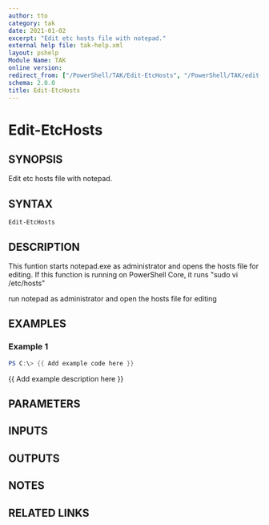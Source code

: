 ```yaml
---
author: tto
category: tak
date: 2021-01-02
excerpt: "Edit etc hosts file with notepad."
external help file: tak-help.xml
layout: pshelp
Module Name: TAK
online version:
redirect_from: ["/PowerShell/TAK/Edit-EtcHosts", "/PowerShell/TAK/edit-etchosts", "/PowerShell/edit-etchosts"]
schema: 2.0.0
title: Edit-EtcHosts
---
```


# Edit-EtcHosts

## SYNOPSIS
Edit etc hosts file with notepad.

## SYNTAX

```
Edit-EtcHosts
```

## DESCRIPTION
This funtion starts notepad.exe as administrator and opens the hosts file for editing.
If this function is running on PowerShell Core, it runs "sudo vi /etc/hosts"

run notepad as administrator and open the hosts file for editing

## EXAMPLES

### Example 1
```powershell
PS C:\> {{ Add example code here }}
```

{{ Add example description here }}

## PARAMETERS

## INPUTS

## OUTPUTS

## NOTES

## RELATED LINKS
